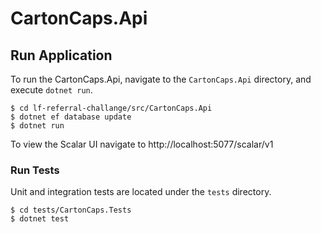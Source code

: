 # CartonCaps.Api

## Run Application

To run the CartonCaps.Api, navigate to the `CartonCaps.Api` directory, and execute `dotnet run`.

```
$ cd lf-referral-challange/src/CartonCaps.Api
$ dotnet ef database update
$ dotnet run
```

To view the Scalar UI navigate to http://localhost:5077/scalar/v1

### Run Tests

Unit and integration tests are located under the `tests` directory.

```
$ cd tests/CartonCaps.Tests
$ dotnet test
```